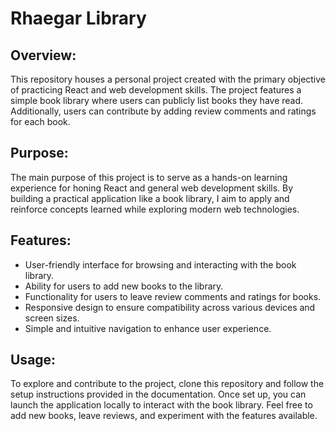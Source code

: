 # Rhaegar Library

## Overview:
This repository houses a personal project created with the primary objective of practicing React and web development skills. The project features a simple book library where users can publicly list books they have read. Additionally, users can contribute by adding review comments and ratings for each book.

## Purpose:
The main purpose of this project is to serve as a hands-on learning experience for honing React and general web development skills. By building a practical application like a book library, I aim to apply and reinforce concepts learned while exploring modern web technologies.

## Features:
- User-friendly interface for browsing and interacting with the book library.
- Ability for users to add new books to the library.
- Functionality for users to leave review comments and ratings for books.
- Responsive design to ensure compatibility across various devices and screen sizes.
- Simple and intuitive navigation to enhance user experience.
## Usage:
To explore and contribute to the project, clone this repository and follow the setup instructions provided in the documentation. Once set up, you can launch the application locally to interact with the book library. Feel free to add new books, leave reviews, and experiment with the features available.

